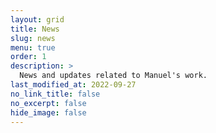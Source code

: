 ```yaml
---
layout: grid
title: News
slug: news
menu: true
order: 1
description: >
  News and updates related to Manuel's work.
last_modified_at: 2022-09-27
no_link_title: false 
no_excerpt: false 
hide_image: false
---
```

